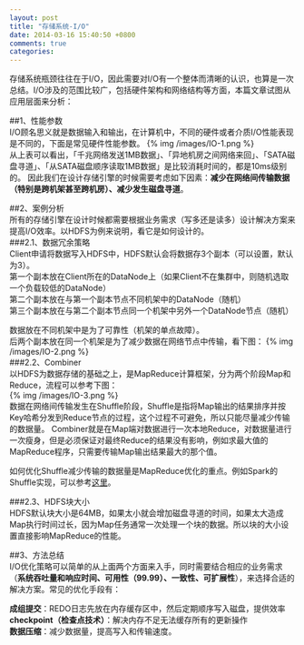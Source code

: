 ```yaml
---
layout: post
title: "存储系统-I/O"
date: 2014-03-16 15:40:50 +0800
comments: true
categories: 
---
```


存储系统瓶颈往往在于I/O，因此需要对I/O有一个整体而清晰的认识，也算是一次总结。I/O涉及的范围比较广，包括硬件架构和网络结构等方面，本篇文章试图从应用层面来分析：
<!--more-->
##1、性能参数  
I/O顾名思义就是数据输入和输出，在计算机中，不同的硬件或者介质I/O性能表现是不同的，下面是常见硬件性能参数。
{% img /images/IO-1.png %}  
从上表可以看出，「千兆网络发送1MB数据」、「异地机房之间网络来回」、「SATA磁盘寻道」、「从SATA磁盘顺序读取1MB数据」是比较消耗时间的，都是10ms级别的。
因此我们在设计存储引擎的时候需要考虑如下因素：**减少在网络间传输数据（特别是跨机架甚至跨机房）、减少发生磁盘寻道**。

##2、案例分析  
所有的存储引擎在设计时候都需要根据业务需求（写多还是读多）设计解决方案来提高I/O效率。以HDFS为例来说明，看它是如何设计的。  
###2.1、数据冗余策略  
Client申请将数据写入HDFS中，HDFS默认会将数据存3个副本（可以设置，默认为3）。  
第一个副本放在Client所在的DataNode上（如果Client不在集群中，则随机选取一个负载较低的DataNode）  
第二个副本放在与第一个副本节点不同机架中的DataNode（随机）  
第三个副本放在与第二个副本节点同一个机架中另外一个DataNode节点（随机）   

数据放在不同机架中是为了可靠性（机架的单点故障）。  
后两个副本放在同一个机架是为了减少数据在网络节点中传输，看下图：
{% img /images/IO-2.png %}  
###2.2、Combiner  
以HDFS为数据存储的基础之上，是MapReduce计算框架，分为两个阶段Map和Reduce，流程可以参考下图：  
{% img /images/IO-3.png %}  
数据在网络间传输发生在Shuffle阶段，Shuffle是指将Map输出的结果排序并按Key哈希分发到Reduce节点的过程，这个过程不可避免，所以只能尽量减少传输的数据量。
Combiner就是在Map端对数据进行一次本地Reduce，对数据量进行一次瘦身，但是必须保证对最终Reduce的结果没有影响，例如求最大值的MapReduce程序，只需要传输Map输出结果最大的那个值。  

如何优化Shuffle减少传输的数据量是MapReduce优化的重点。例如Spark的Shuffle实现，可以参考[这里](http://jerryshao.me/architecture/2014/01/04/spark-shuffle-detail-investigation/)。

###2.3、HDFS块大小  
HDFS默认块大小是64MB，如果太小就会增加磁盘寻道的时间，如果太大造成Map执行时间过长，因为Map任务通常一次处理一个块的数据。所以块的大小设置直接影响MapReduce的性能。

##3、方法总结  
I/O优化策略可以简单的从上面两个方面来入手，同时需要结合相应的业务需求（**系统吞吐量和响应时间、可用性（99.99）、一致性、可扩展性**），来选择合适的解决方案。常见的优化手段有： 

**成组提交**：REDO日志先放在内存缓存区中，然后定期顺序写入磁盘，提供效率  
**checkpoint（检查点技术）**：解决内存不足无法缓存所有的更新操作    
**数据压缩**：减少数据量，提高写入和传输速度。    